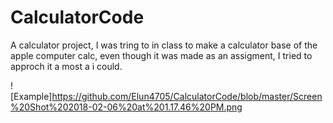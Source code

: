 # CalculatorCode
A calculator project, I was tring to in class to make a calculator base of the apple computer calc, even though it was made as an assigment, I tried to approch it a most a i could.

![Example]https://github.com/Elun4705/CalculatorCode/blob/master/Screen%20Shot%202018-02-06%20at%201.17.46%20PM.png
